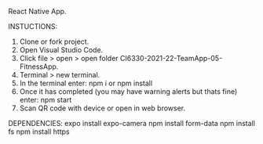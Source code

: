 React Native App. 

INSTUCTIONS:
1.  Clone or fork project.
2.  Open Visual Studio Code.
3.  Click file > open > open folder CI6330-2021-22-TeamApp-05-FitnessApp.
4.  Terminal > new terminal.
5.  In the terminal enter: npm i or npm install
6.  Once it has completed (you may have warning alerts but thats fine) enter: npm start
7.  Scan QR code with device or open in web browser.

DEPENDENCIES:
expo install expo-camera
npm install form-data
npm install fs
npm install https
